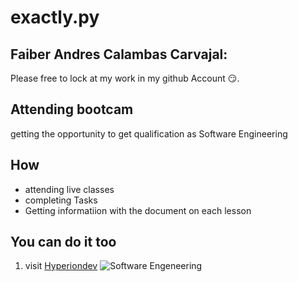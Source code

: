# exactly.py
## Faiber Andres Calambas Carvajal:
Please free to lock at my work in my github Account :smirk:. 
## Attending bootcam 
getting the opportunity to get qualification as Software Engineering 
## How
 * attending live classes
 * completing Tasks
 * Getting informatiion with the document on each lesson
   
## You can do it too
1. visit [Hyperiondev](https://www.hyperiondev.com/)
![Software Engeneering](https://th.bing.com/th?q=Computer+Science+Software+Engineering&w=120&h=120&c=1&rs=1&qlt=90&cb=1&dpr=1.3&pid=InlineBlock&mkt=en-GB&cc=GB&setlang=en&adlt=moderate&t=1&mw=247)
